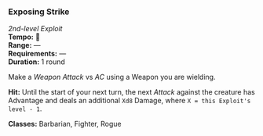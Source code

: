 ### Exposing Strike
*2nd-level Exploit*  
**Tempo:** 🔺  
**Range:** —  
**Requirements:** —  
**Duration:** 1 round  

Make a *Weapon Attack* vs *AC* using a Weapon you are wielding.

**Hit:** Until the start of your next turn, the next *Attack* against the creature has Advantage and deals an additional `Xd8` Damage, where `X = this Exploit's level - 1`.

**Classes:** Barbarian, Fighter, Rogue
